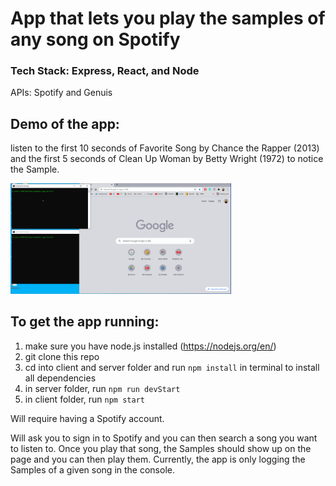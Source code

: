 # App that lets you play the samples of any song on Spotify

### Tech Stack: Express, React, and Node
APIs: Spotify and Genuis

## Demo of the app:
listen to the first 10 seconds of Favorite Song by Chance the Rapper (2013) and the first 5 seconds of Clean Up Woman by Betty Wright (1972) to notice the Sample.

<img src='./demo.gif' title='Video Walkthrough' width='70%' height='40%' alt='Video Walkthrough' />

## To get the app running:

1. make sure you have node.js installed (https://nodejs.org/en/)
2. git clone this repo
3. cd into client and server folder and run `npm install` in terminal to install all dependencies
4. in server folder, run `npm run devStart`
5. in client folder, run `npm start`

Will require having a Spotify account. 

Will ask you to sign in to Spotify and you can then search a song you want to listen to. Once you play that song, the Samples should show up on the page and you can then play them. Currently, the app is only logging the Samples of a given song in the console.

